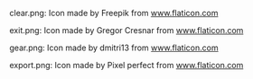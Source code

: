 clear.png: Icon made by Freepik from www.flaticon.com

exit.png: Icon made by Gregor Cresnar from www.flaticon.com

gear.png: Icon made by dmitri13 from www.flaticon.com

export.png: Icon made by Pixel perfect from www.flaticon.com
